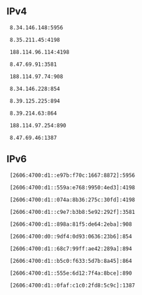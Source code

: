 ## IPv4
```
 8.34.146.148:5956
```
```
 8.35.211.45:4198
```
```
 188.114.96.114:4198
```
```
 8.47.69.91:3581
```
```
 188.114.97.74:908
```
```
 8.34.146.228:854
```
```
 8.39.125.225:894
```
```
 8.39.214.63:864
```
```
 188.114.97.254:890
```
```
 8.47.69.46:1387
```

## IPv6
```
 [2606:4700:d1::e97b:f70c:1667:8872]:5956
```
```
 [2606:4700:d1::559a:e768:9950:4ed3]:4198
```
```
 [2606:4700:d1::074a:8b36:275c:30fd]:4198
```
```
 [2606:4700:d1::c9e7:b3b8:5e92:292f]:3581
```
```
 [2606:4700:d1::898a:81f5:de64:2eba]:908
```
```
 [2606:4700:d0::9df4:0d93:0636:23b6]:854
```
```
 [2606:4700:d1::68c7:99ff:ae42:289a]:894
```
```
 [2606:4700:d1::b5c0:f633:5d7b:8a45]:864
```
```
 [2606:4700:d1::555e:6d12:7f4a:8bce]:890
```
```
 [2606:4700:d1::0faf:c1c0:2fd8:5c9c]:1387
```
